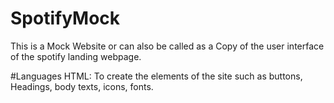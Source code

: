 # SpotifyMock
This is a Mock Website or can also be called as a Copy of the user interface of the spotify landing webpage.

#Languages
HTML: To create the elements of the site such as buttons, Headings, body texts, icons, fonts.

